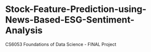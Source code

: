 # Stock-Feature-Prediction-using-News-Based-ESG-Sentiment-Analysis
CS6053 Foundations of Data Science - FINAL Project
